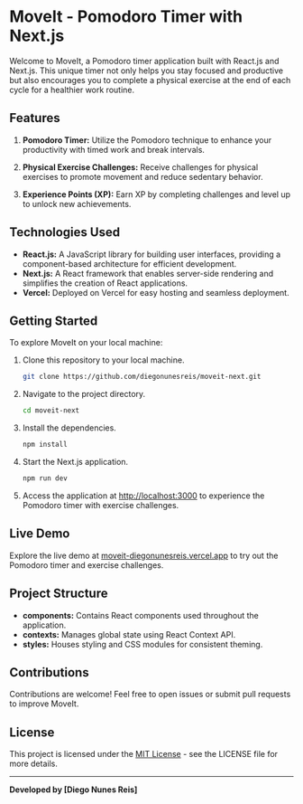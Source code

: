 # MoveIt - Pomodoro Timer with Next.js

Welcome to MoveIt, a Pomodoro timer application built with React.js and Next.js. This unique timer not only helps you stay focused and productive but also encourages you to complete a physical exercise at the end of each cycle for a healthier work routine.

## Features

1. **Pomodoro Timer:** Utilize the Pomodoro technique to enhance your productivity with timed work and break intervals.

2. **Physical Exercise Challenges:** Receive challenges for physical exercises to promote movement and reduce sedentary behavior.

3. **Experience Points (XP):** Earn XP by completing challenges and level up to unlock new achievements.

## Technologies Used

- **React.js:** A JavaScript library for building user interfaces, providing a component-based architecture for efficient development.
- **Next.js:** A React framework that enables server-side rendering and simplifies the creation of React applications.
- **Vercel:** Deployed on Vercel for easy hosting and seamless deployment.

## Getting Started

To explore MoveIt on your local machine:

1. Clone this repository to your local machine.
   ```bash
   git clone https://github.com/diegonunesreis/moveit-next.git
   ```

2. Navigate to the project directory.
   ```bash
   cd moveit-next
   ```

3. Install the dependencies.
   ```bash
   npm install
   ```

4. Start the Next.js application.
   ```bash
   npm run dev
   ```

5. Access the application at [http://localhost:3000](http://localhost:3000) to experience the Pomodoro timer with exercise challenges.

## Live Demo

Explore the live demo at [moveit-diegonunesreis.vercel.app](https://moveit-diegonunesreis.vercel.app/) to try out the Pomodoro timer and exercise challenges.

## Project Structure

- **components:** Contains React components used throughout the application.
- **contexts:** Manages global state using React Context API.
- **styles:** Houses styling and CSS modules for consistent theming.

## Contributions

Contributions are welcome! Feel free to open issues or submit pull requests to improve MoveIt.

## License

This project is licensed under the [MIT License](LICENSE) - see the LICENSE file for more details.

---
**Developed by [Diego Nunes Reis]**
